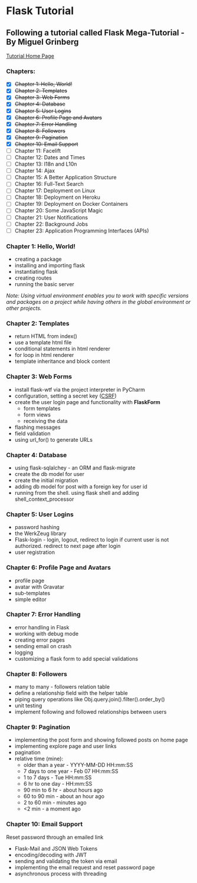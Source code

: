 # Flask Tutorial
## Following a tutorial called Flask Mega-Tutorial - By Miguel Grinberg

[Tutorial Home Page](https://blog.miguelgrinberg.com/post/the-flask-mega-tutorial-part-i-hello-world)

### Chapters:
- [x] ~~Chapter 1: Hello, World!~~
- [x] ~~Chapter 2: Templates~~
- [x] ~~Chapter 3: Web Forms~~
- [x] ~~Chapter 4: Database~~
- [x] ~~Chapter 5: User Logins~~
- [x] ~~Chapter 6: Profile Page and Avatars~~
- [x] ~~Chapter 7: Error Handling~~
- [x] ~~Chapter 8: Followers~~
- [x] ~~Chapter 9: Pagination~~
- [x] ~~Chapter 10: Email Support~~
- [ ] Chapter 11: Facelift
- [ ] Chapter 12: Dates and Times
- [ ] Chapter 13: I18n and L10n
- [ ] Chapter 14: Ajax
- [ ] Chapter 15: A Better Application Structure
- [ ] Chapter 16: Full-Text Search
- [ ] Chapter 17: Deployment on Linux
- [ ] Chapter 18: Deployment on Heroku
- [ ] Chapter 19: Deployment on Docker Containers
- [ ] Chapter 20: Some JavaScript Magic
- [ ] Chapter 21: User Notifications
- [ ] Chapter 22: Background Jobs
- [ ] Chapter 23: Application Programming Interfaces (APIs)

### Chapter 1: Hello, World!
- creating a package
- installing and importing flask
- instantiating flask
- creating routes
- running the basic server

*Note: Using virtual environment enables you to work with specific versions
 and packages on a project while having others in the global environment or other projects.*

### Chapter 2: Templates
- return HTML from index()
- use a template html file
- conditional statements in html renderer
- for loop in html renderer
- template inheritance and block content

### Chapter 3: Web Forms
- install flask-wtf via the project interpreter in PyCharm
- configuration, setting a secret key ([CSRF](https://en.wikipedia.org/wiki/Cross-site_request_forgery))
- create the user login page and functionality with **FlaskForm**
  - form templates
  - form views
  - receiving the data
- flashing messages
- field validation
- using url_for() to generate URLs

### Chapter 4: Database
- using flask-sqlalchey - an ORM and flask-migrate
- create the db model for user
- create the initial migration
- adding db model for post with a foreign key for user id
- running from the shell. using flask shell and adding shell_context_processor

### Chapter 5: User Logins
- password hashing
- the WerkZeug library
- Flask-login - login, logout, redirect to login if current user is not authorized. redirect to next page after login
- user registration

### Chapter 6: Profile Page and Avatars
- profile page
- avatar with Gravatar
- sub-templates
- simple editor

### Chapter 7: Error Handling
- error handling in Flask
- working with debug mode
- creating error pages
- sending email on crash
- logging
- customizing a flask form to add special validations

### Chapter 8: Followers
- many to many - followers relation table
- define a relationship field with the helper table
- piping query operations like Obj.query.join().filter().order_by()
- unit testing
- implement following and followed relationships between users

### Chapter 9: Pagination
- implementing the post form and showing followed posts on home page
- implementing explore page and user links
- pagination
- relative time (mine):
  - older than a year - YYYY-MM-DD HH:mm:SS
  - 7 days to one year - Feb 07 HH:mm:SS
  - 1 to 7 days - Tue HH:mm:SS
  - 6 hr to one day - HH:mm:SS
  - 90 min to 6 hr - about <x> hours ago
  - 60 to 90 min - about an hour ago
  - 2 to 60 min - <x> minutes ago
  - <2 min - a moment ago
  
### Chapter 10: Email Support
Reset password through an emailed link
- Flask-Mail and JSON Web Tokens
- encoding/decoding with JWT
- sending and validating the token via email
- implementing the email request and reset password page
- asynchronous process with threading
